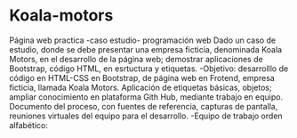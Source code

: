 # Koala-motors
Página web practica -caso estudio- programación web
Dado un caso de estudio, donde se debe presentar una empresa ficticia, denominada Koala Motors, en el desarrollo de la página web;
demostrar aplicaciones de Bootstrap, código HTML, en esrtuctura y etiquetas.
-Objetivo: desarrolllo de código en HTML-CSS en Bootstrap, de página web en Frotend, empresa ficticia, llamada Koala Motors.
Aplicación de etiquetas básicas, objetos; ampliar conocimiento en plataforma Gith Hub, mediante trabajo en equipo.
Documento del proceso, con fuentes de referencia, capturas de pantalla, reuniones virtuales del equipo para el desarrollo.
-Equipo de trabajo orden alfabético:

